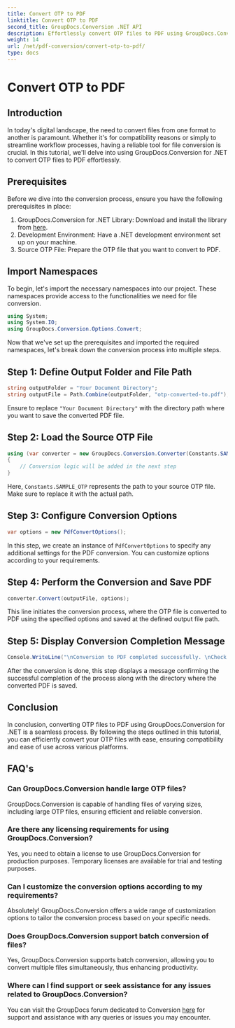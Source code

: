 ```yaml
---
title: Convert OTP to PDF
linktitle: Convert OTP to PDF
second_title: GroupDocs.Conversion .NET API
description: Effortlessly convert OTP files to PDF using GroupDocs.Conversion for .NET. Streamline your workflow with this intuitive file conversion tool.
weight: 14
url: /net/pdf-conversion/convert-otp-to-pdf/
type: docs
---
```

# Convert OTP to PDF

## Introduction
In today's digital landscape, the need to convert files from one format to another is paramount. Whether it's for compatibility reasons or simply to streamline workflow processes, having a reliable tool for file conversion is crucial. In this tutorial, we'll delve into using GroupDocs.Conversion for .NET to convert OTP files to PDF effortlessly.
## Prerequisites
Before we dive into the conversion process, ensure you have the following prerequisites in place:
1. GroupDocs.Conversion for .NET Library: Download and install the library from [here](https://releases.groupdocs.com/conversion/net/).
2. Development Environment: Have a .NET development environment set up on your machine.
3. Source OTP File: Prepare the OTP file that you want to convert to PDF.

## Import Namespaces
To begin, let's import the necessary namespaces into our project. These namespaces provide access to the functionalities we need for file conversion.

```csharp
using System;
using System.IO;
using GroupDocs.Conversion.Options.Convert;
```

Now that we've set up the prerequisites and imported the required namespaces, let's break down the conversion process into multiple steps.
## Step 1: Define Output Folder and File Path
```csharp
string outputFolder = "Your Document Directory";
string outputFile = Path.Combine(outputFolder, "otp-converted-to.pdf");
```
Ensure to replace `"Your Document Directory"` with the directory path where you want to save the converted PDF file.
## Step 2: Load the Source OTP File
```csharp
using (var converter = new GroupDocs.Conversion.Converter(Constants.SAMPLE_OTP))
{
    // Conversion logic will be added in the next step
}
```
Here, `Constants.SAMPLE_OTP` represents the path to your source OTP file. Make sure to replace it with the actual path.
## Step 3: Configure Conversion Options
```csharp
var options = new PdfConvertOptions();
```
In this step, we create an instance of `PdfConvertOptions` to specify any additional settings for the PDF conversion. You can customize options according to your requirements.
## Step 4: Perform the Conversion and Save PDF
```csharp
converter.Convert(outputFile, options);
```
This line initiates the conversion process, where the OTP file is converted to PDF using the specified options and saved at the defined output file path.
## Step 5: Display Conversion Completion Message
```csharp
Console.WriteLine("\nConversion to PDF completed successfully. \nCheck output in {0}", outputFolder);
```
After the conversion is done, this step displays a message confirming the successful completion of the process along with the directory where the converted PDF is saved.

## Conclusion
In conclusion, converting OTP files to PDF using GroupDocs.Conversion for .NET is a seamless process. By following the steps outlined in this tutorial, you can efficiently convert your OTP files with ease, ensuring compatibility and ease of use across various platforms.
## FAQ's
### Can GroupDocs.Conversion handle large OTP files?
GroupDocs.Conversion is capable of handling files of varying sizes, including large OTP files, ensuring efficient and reliable conversion.
### Are there any licensing requirements for using GroupDocs.Conversion?
Yes, you need to obtain a license to use GroupDocs.Conversion for production purposes. Temporary licenses are available for trial and testing purposes.
### Can I customize the conversion options according to my requirements?
Absolutely! GroupDocs.Conversion offers a wide range of customization options to tailor the conversion process based on your specific needs.
### Does GroupDocs.Conversion support batch conversion of files?
Yes, GroupDocs.Conversion supports batch conversion, allowing you to convert multiple files simultaneously, thus enhancing productivity.
### Where can I find support or seek assistance for any issues related to GroupDocs.Conversion?
You can visit the GroupDocs forum dedicated to Conversion [here](https://forum.groupdocs.com/c/conversion/11) for support and assistance with any queries or issues you may encounter.
